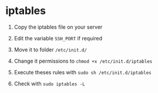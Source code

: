 # iptables

1. Copy the iptables file on your server

2. Edit the variable `SSH_PORT` if required

3. Move it to folder `/etc/init.d/`

4. Change it permissions to `chmod +x /etc/init.d/iptables`

5. Execute theses rules with `sudo sh /etc/init.d/iptables`

6. Check with `sudo iptables -L`
